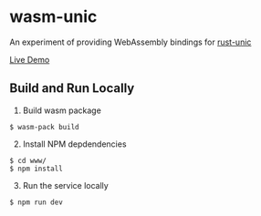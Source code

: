 # wasm-unic
An experiment of providing WebAssembly bindings for [rust-unic](https://github.com/open-i18n/rust-unic)

[Live Demo](https://eyeplum.github.io/wasm-unic/)

## Build and Run Locally

1. Build wasm package

```
$ wasm-pack build
```

2. Install NPM depdendencies 

```
$ cd www/
$ npm install
```

3. Run the service locally

```
$ npm run dev
```
